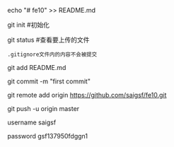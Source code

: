 echo "# fe10" >> README.md

git init #初始化

git status #查看要上传的文件

    .gitignore文件内的内容不会被提交

git add README.md

git commit -m "first commit"

git remote add origin https://github.com/saigsf/fe10.git

git push -u origin master

username saigsf

password gsf137950fdggn1